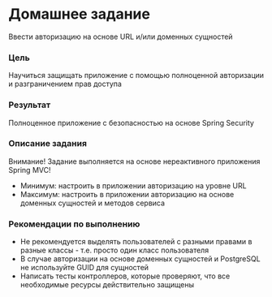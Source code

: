 # Домашнее задание
Ввести авторизацию на основе URL и/или доменных сущностей

### Цель
Научиться защищать приложение с помощью полноценной авторизации и разграничением прав доступа

### Результат 
Полноценное приложение с безопасностью на основе Spring Security

### Описание задания
Внимание! Задание выполняется на основе нереактивного приложения Spring MVC!

* Минимум: настроить в приложении авторизацию на уровне URL
* Максимум: настроить в приложении авторизацию на основе доменных сущностей и методов сервиса

### Рекомендации по выполнению

* Не рекомендуется выделять пользователей с разными правами в разные классы - т.е. просто один класс пользователя
* В случае авторизации на основе доменных сущностей и PostgreSQL не используйте GUID для сущностей
* Написать тесты контроллеров, которые проверяют, что все необходимые ресурсы действительно защищены
